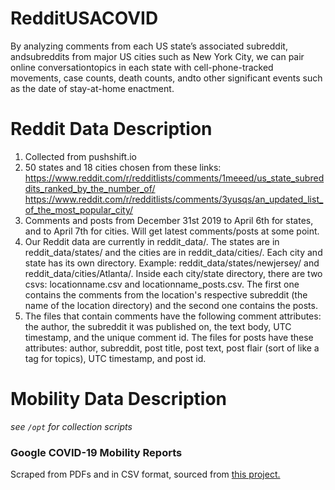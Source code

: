 # RedditUSACOVID
By analyzing comments from each US state’s associated subreddit, andsubreddits from major US cities such as New York City, we can pair online conversationtopics in each state with cell-phone-tracked movements, case counts, death counts, andto other significant events such as the date of stay-at-home enactment.

# Reddit Data Description
1. Collected from pushshift.io
2. 50 states and 18 cities chosen from these links:
  https://www.reddit.com/r/redditlists/comments/1meeed/us_state_subreddits_ranked_by_the_number_of/
  https://www.reddit.com/r/redditlists/comments/3yusqs/an_updated_list_of_the_most_popular_city/
3. Comments and posts from December 31st 2019 to April 6th for states, and to April 7th for cities.  Will get latest comments/posts at some point.
4. Our Reddit data are currently in reddit_data/.  The states are in reddit_data/states/ and the cities are in reddit_data/cities/.  Each city and state has its own directory.  Example: reddit_data/states/newjersey/ and reddit_data/cities/Atlanta/.  Inside each city/state directory, there are two csvs: locationname.csv and locationname_posts.csv.  The first one contains the comments from the location's respective subreddit (the name of the location directory) and the second one contains the posts.
5. The files that contain comments have the following comment attributes: the author, the subreddit it was published on, the text body, UTC timestamp, and the unique comment id.  The files for posts have these attributes: author, subreddit, post title, post text, post flair (sort of like a tag for topics), UTC timestamp, and post id.


# Mobility Data Description 

*see `/opt` for collection scripts*

### Google COVID-19 Mobility Reports

Scraped from PDFs and in CSV format, sourced from [this project.](https://github.com/vitorbaptista/google-covid19-mobility-reports)